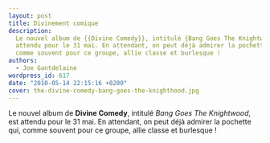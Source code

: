 ```yaml
---
layout: post
title: Divinement comique
description:
  Le nouvel album de {{Divine Comedy}}, intitulé {Bang Goes The Knightwood}, est
  attendu pour le 31 mai. En attendant, on peut déjà admirer la pochette qui,
  comme souvent pour ce groupe, allie classe et burlesque !
authors:
  - Joe Gantdelaine
wordpress_id: 617
date: "2010-05-14 22:15:16 +0200"
cover: the-divine-comedy-bang-goes-the-knighthood.jpg
---
```


Le nouvel album de **Divine Comedy**, intitulé _Bang Goes The Knightwood_, est
attendu pour le 31 mai. En attendant, on peut déjà admirer la pochette qui,
comme souvent pour ce groupe, allie classe et burlesque !
